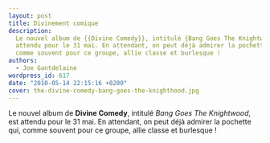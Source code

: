 ```yaml
---
layout: post
title: Divinement comique
description:
  Le nouvel album de {{Divine Comedy}}, intitulé {Bang Goes The Knightwood}, est
  attendu pour le 31 mai. En attendant, on peut déjà admirer la pochette qui,
  comme souvent pour ce groupe, allie classe et burlesque !
authors:
  - Joe Gantdelaine
wordpress_id: 617
date: "2010-05-14 22:15:16 +0200"
cover: the-divine-comedy-bang-goes-the-knighthood.jpg
---
```


Le nouvel album de **Divine Comedy**, intitulé _Bang Goes The Knightwood_, est
attendu pour le 31 mai. En attendant, on peut déjà admirer la pochette qui,
comme souvent pour ce groupe, allie classe et burlesque !
